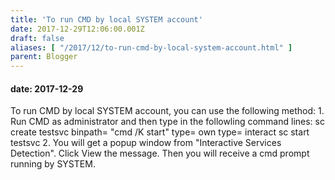 ```yaml
---
title: 'To run CMD by local SYSTEM account'
date: 2017-12-29T12:06:00.001Z
draft: false
aliases: [ "/2017/12/to-run-cmd-by-local-system-account.html" ]
parent: Blogger
---
```

#### date: 2017-12-29

To run CMD by local SYSTEM account, you can use the following method: 1. Run CMD as administrator and then type in the followling command lines: sc create testsvc binpath= "cmd /K start" type= own type= interact sc start testsvc 2. You will get a popup window from "Interactive Services Detection". Click View the message. Then you will receive a cmd prompt running by SYSTEM.